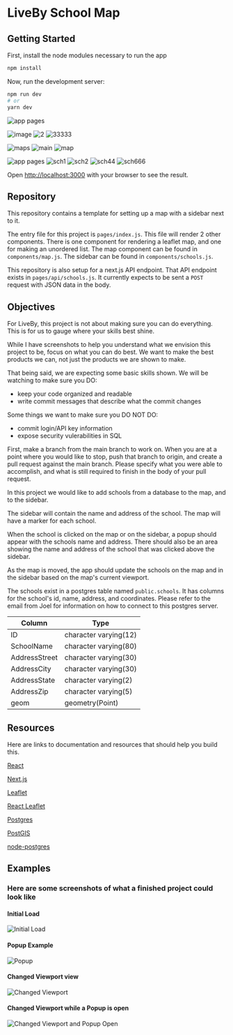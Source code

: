 # LiveBy School Map

## Getting Started

First, install the node modules necessary to run the app

```bash
npm install
```

Now, run the development server:

```bash
npm run dev
# or
yarn dev
```
![app pages](https://user-images.githubusercontent.com/1418259/98745870-5ee94a80-2382-11eb-9d8b-9467000f9cc4.png)

![image](https://user-images.githubusercontent.com/1418259/98625941-a4543c00-22de-11eb-9d14-78d1a6919b4a.png)
![2](https://user-images.githubusercontent.com/1418259/98747324-4a5a8180-2385-11eb-862a-cd3ec1cec03d.png)
![33333](https://user-images.githubusercontent.com/1418259/98744159-39a70d00-237f-11eb-9e98-a94742b63b2f.png)

![maps](https://user-images.githubusercontent.com/1418259/98747687-061bb100-2386-11eb-8846-e006356446ef.png)
![main](https://user-images.githubusercontent.com/1418259/98747693-087e0b00-2386-11eb-95e8-b07b47305385.png)
![map](https://user-images.githubusercontent.com/1418259/98747695-0a47ce80-2386-11eb-9828-04b7be0119d9.png)

![app pages](https://user-images.githubusercontent.com/1418259/98745870-5ee94a80-2382-11eb-9d8b-9467000f9cc4.png)
![sch1](https://user-images.githubusercontent.com/1418259/98744616-0749df80-2380-11eb-820e-5889d96081c5.png)
![sch2](https://user-images.githubusercontent.com/1418259/98744620-0913a300-2380-11eb-8bc2-680e1105abee.png)
![sch44](https://user-images.githubusercontent.com/1418259/98747427-770e9900-2385-11eb-9df4-3fae69a8e438.png)
![sch666](https://user-images.githubusercontent.com/1418259/98747478-94436780-2385-11eb-8ccb-fe3b13e920cf.png)

Open [http://localhost:3000](http://localhost:3000) with your browser to see the result.

## Repository

This repository contains a template for setting up a map with a sidebar next to it.

The entry file for this project is `pages/index.js`. This file will render 2 other components. There is one component for rendering a leaflet map, and one for making an unordered list.
The map component can be found in `components/map.js`. The sidebar can be found in `components/schools.js`.

This repository is also setup for a next.js API endpoint. That API endpoint exists in `pages/api/schools.js`. It currently expects to be sent a `POST` request with JSON data in the body.

## Objectives

For LiveBy, this project is not about making sure you can do everything. This is for us to gauge where your skills best shine.

While I have screenshots to help you understand what we envision this project to be, focus on what you can do best.  We want to make the best products we can, not just the products we are shown to make.

That being said, we are expecting some basic skills shown. We will be watching to make sure you DO:
  - keep your code organized and readable
  - write commit messages that describe what the commit changes

Some things we want to make sure you DO NOT DO:
  - commit login/API key information
  - expose security vulerabilities in SQL


First, make a branch from the main branch to work on.
When you are at a point where you would like to stop, push that branch to origin, and create a pull request against the main branch. 
Please specify what you were able to accomplish, and what is still required to finish in the body of your pull request.

In this project we would like to add schools from a database to the map, and to the sidebar.

The sidebar will contain the name and address of the school.
The map will have a marker for each school.

When the school is clicked on the map or on the sidebar, a popup should appear with the schools name and address. 
There should also be an area showing the name and address of the school that was clicked above the sidebar.

As the map is moved, the app should update the schools on the map and in the sidebar based on the map's current viewport.

The schools exist in a postgres table named `public.schools`. It has columns for the school's id, name, address, and coordinates. Please refer to the email from Joel for information on how to connect to this postgres server.

|    Column    |         Type         |
---------------|----------------------|
ID             | character varying(12)
 SchoolName    | character varying(80)
 AddressStreet | character varying(30)
 AddressCity   | character varying(30)
 AddressState  | character varying(2)
 AddressZip    | character varying(5)
 geom          | geometry(Point)

## Resources

Here are links to documentation and resources that should help you build this.

[React](https://reactjs.org/docs/react-api.html)

[Next.js](https://nextjs.org/)

[Leaflet](https://leafletjs.com/reference-1.7.1.html)

[React Leaflet](https://react-leaflet.js.org/docs/en/components)

[Postgres](https://www.postgresql.org/docs/10/index.html)

[PostGIS](https://postgis.net/docs/manual-3.0/reference.html)

[node-postgres](https://node-postgres.com/)


 ## Examples

### Here are some screenshots of what a finished project could look like

#### Initial Load
![Initial Load](.github/initial.png)

#### Popup Example
![Popup](.github/popup.png)

#### Changed Viewport view
![Changed Viewport](.github/changedviewport.png)

#### Changed Viewport while a Popup is open
![Changed Viewport and Popup Open](.github/changedviewportpopup.png)

